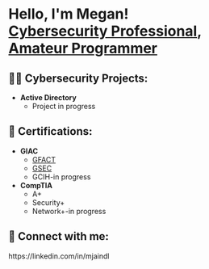 <h1>Hello, I'm Megan! <br/><a href="https://www.linkedin.com/in/mjaindl/">Cybersecurity Professional</a>, <a href="https://github.com/MeganJaindl">Amateur Programmer</a></h1>

<h2>👨‍💻 Cybersecurity Projects:</h2>

- <b>Active Directory</b>
  - Project in progress
<!--
  - [Active Directory Home Lab](https://github.com/joshmadakor1/Algorithms-Practice)
-->
<h2>🧾 Certifications:</h2>

- <b>GIAC</b>
  - [GFACT](https://www.giac.org/certified-professional/Megan-Jaindl/233623)
  - [GSEC](https://www.giac.org/certified-professional/Megan-Jaindl/233623)
  - GCIH-in progress
- <b>CompTIA</b>
  - A+
  - Security+
  - Network+-in progress
<!--
- <b>PowerShell</b>
  - [Windows EventLog: Failed RDP Logins Source IP to full GeoData Conversion](https://github.com/joshmadakor1/Sentinel-Lab)
- <b>Python</b>
  - [Package Delivery Application (Datastructures and Algorithms Demo)](https://github.com/joshmadakor1/Package-Delivery-Pathfinding-Algorithm)
-->

<h2> 🤳 Connect with me:</h2> https://linkedin.com/in/mjaindl

